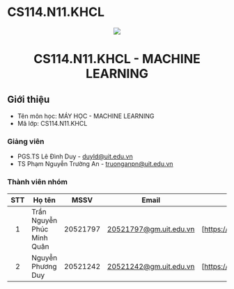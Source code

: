 # CS114.N11.KHCL
<p align="center">
  <a href="https://www.uit.edu.vn/"><img src="https://www.uit.edu.vn/sites/vi/files/banner.png"></a>
<h1 align="center"><b>CS114.N11.KHCL - MACHINE LEARNING</b></h1>

## Giới thiệu
* Tên môn học: MÁY HỌC - MACHINE LEARNING
* Mã lớp: CS114.N11.KHCL

### Giảng viên
* PGS.TS Lê Đình Duy - duyld@uit.edu.vn
* TS Phạm Nguyễn Trường An - truonganpn@uit.edu.vn


### Thành viên nhóm

| STT | Họ tên | MSSV | Email | Github |
| :---: | --- | --- | --- | --- |
| 1 | Trần Nguyễn Phúc Minh Quân | 20521797 | 20521797@gm.uit.edu.vn | [https://github.com/palmasvergil] |
| 2 | Nguyễn Phương Duy | 20521242 | 20521242@gm.uit.edu.vn | [https://github.com/duyduy2808] |
